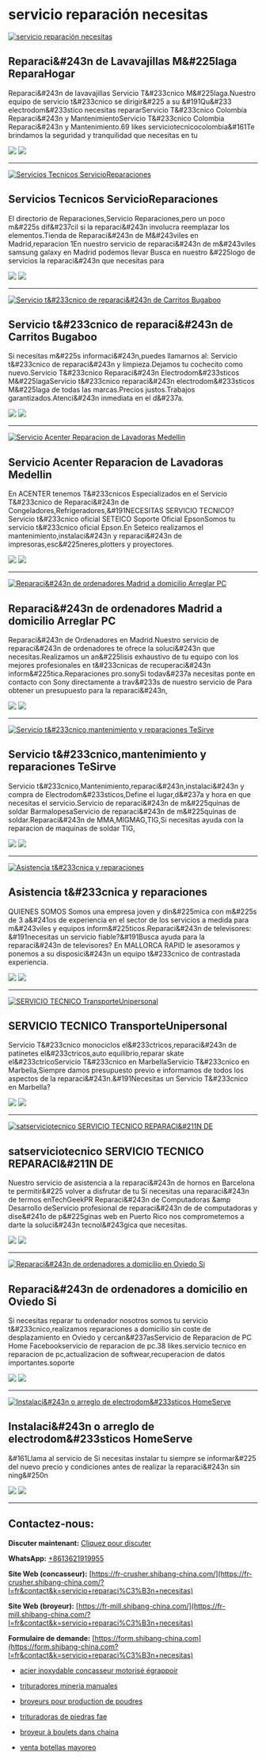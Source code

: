 # servicio reparación necesitas

<a href="https://swt.shibang-china.com/?l=fr&img&k=servicio+reparaci%C3%B3n+necesitas" target="_blank">![servicio reparación necesitas](http://static.shibang-china.com/all-800x300/196.jpg)</a>

## Reparaci&#243n de Lavavajillas M&#225laga ReparaHogar
Reparaci&#243n de lavavajillas Servicio T&#233cnico M&#225laga.Nuestro equipo de servicio t&#233cnico se dirigir&#225 a su &#191Qu&#233 electrodom&#233stico necesitas repararServicio T&#233cnico Colombia Reparaci&#243n y MantenimientoServicio T&#233cnico Colombia Reparaci&#243n y Mantenimiento.69 likes serviciotecnicocolombia&#161Te brindamos la seguridad y tranquilidad que necesitas en tu


<a href="https://whatsapp.shibangsoft.com/WhatsApp.php" target="_blank" title="WhatsApp">![](http://static.shibang-china.com/icon/whatsapp.png)</a> <a href="https://swt.shibang-china.com/?l=fr&icon&k=servicio+reparaci%C3%B3n+necesitas" target="_blank">![](http://static.shibang-china.com/icon/chat-fr.png)</a>

---

<a href="https://swt.shibang-china.com/?l=fr&img&k=servicio+reparaci%C3%B3n+necesitas" target="_blank">![Servicios Tecnicos ServicioReparaciones](http://static.shibang-china.com/all-800x300/1140.jpg)</a>

## Servicios Tecnicos ServicioReparaciones
El directorio de Reparaciones,Servicio Reparaciones,pero un poco m&#225s dif&#237cil si la reparaci&#243n involucra reemplazar los elementos.Tienda de Reparaci&#243n de M&#243viles en Madrid,reparacion 1En nuestro servicio de reparaci&#243n de m&#243viles samsung galaxy en Madrid podemos llevar Busca en nuestro &#225logo de servicios la reparaci&#243n que necesitas para


<a href="https://whatsapp.shibangsoft.com/WhatsApp.php" target="_blank" title="WhatsApp">![](http://static.shibang-china.com/icon/whatsapp.png)</a> <a href="https://swt.shibang-china.com/?l=fr&icon&k=servicio+reparaci%C3%B3n+necesitas" target="_blank">![](http://static.shibang-china.com/icon/chat-fr.png)</a>

---

<a href="https://swt.shibang-china.com/?l=fr&img&k=servicio+reparaci%C3%B3n+necesitas" target="_blank">![Servicio t&#233cnico de reparaci&#243n de Carritos Bugaboo](http://static.shibang-china.com/all-800x300/1140.jpg)</a>

## Servicio t&#233cnico de reparaci&#243n de Carritos Bugaboo
Si necesitas m&#225s informaci&#243n,puedes llamarnos al: Servicio t&#233cnico de reparaci&#243n y limpieza.Dejamos tu cochecito como nuevo.Servicio T&#233cnico Reparaci&#243n Electrodom&#233sticos M&#225lagaServicio t&#233cnico reparaci&#243n electrodom&#233sticos M&#225laga de todas las marcas.Precios justos.Trabajos garantizados.Atenci&#243n inmediata en el d&#237a.


<a href="https://whatsapp.shibangsoft.com/WhatsApp.php" target="_blank" title="WhatsApp">![](http://static.shibang-china.com/icon/whatsapp.png)</a> <a href="https://swt.shibang-china.com/?l=fr&icon&k=servicio+reparaci%C3%B3n+necesitas" target="_blank">![](http://static.shibang-china.com/icon/chat-fr.png)</a>

---

<a href="https://swt.shibang-china.com/?l=fr&img&k=servicio+reparaci%C3%B3n+necesitas" target="_blank">![Servicio Acenter Reparacion de Lavadoras Medellin](http://static.shibang-china.com/all-800x300/1302.jpg)</a>

## Servicio Acenter Reparacion de Lavadoras Medellin
En ACENTER tenemos T&#233cnicos Especializados en el Servicio T&#233cnico de Reparaci&#243n de Congeladores,Refrigeradores,&#191NECESITAS SERVICIO TECNICO?Servicio t&#233cnico oficial SETEICO Soporte Oficial EpsonSomos tu servicio t&#233cnico oficial Epson.En Seteico realizamos el mantenimiento,instalaci&#243n y reparaci&#243n de impresoras,esc&#225neres,plotters y proyectores.


<a href="https://whatsapp.shibangsoft.com/WhatsApp.php" target="_blank" title="WhatsApp">![](http://static.shibang-china.com/icon/whatsapp.png)</a> <a href="https://swt.shibang-china.com/?l=fr&icon&k=servicio+reparaci%C3%B3n+necesitas" target="_blank">![](http://static.shibang-china.com/icon/chat-fr.png)</a>

---

<a href="https://swt.shibang-china.com/?l=fr&img&k=servicio+reparaci%C3%B3n+necesitas" target="_blank">![Reparaci&#243n de ordenadores Madrid a domicilio Arreglar PC](http://static.shibang-china.com/all-800x300/49.jpg)</a>

## Reparaci&#243n de ordenadores Madrid a domicilio Arreglar PC
Reparaci&#243n de Ordenadores en Madrid.Nuestro servicio de reparaci&#243n de ordenadores te ofrece la soluci&#243n que necesitas.Realizamos un an&#225lisis exhaustivo de tu equipo con los mejores profesionales en t&#233cnicas de recuperaci&#243n inform&#225tica.Reparaciones pro.sonySi todav&#237a necesitas ponte en contacto con Sony directamente a trav&#233s de nuestro servicio de Para obtener un presupuesto para la reparaci&#243n,


<a href="https://whatsapp.shibangsoft.com/WhatsApp.php" target="_blank" title="WhatsApp">![](http://static.shibang-china.com/icon/whatsapp.png)</a> <a href="https://swt.shibang-china.com/?l=fr&icon&k=servicio+reparaci%C3%B3n+necesitas" target="_blank">![](http://static.shibang-china.com/icon/chat-fr.png)</a>

---

<a href="https://swt.shibang-china.com/?l=fr&img&k=servicio+reparaci%C3%B3n+necesitas" target="_blank">![Servicio t&#233cnico,mantenimiento y reparaciones TeSirve](http://static.shibang-china.com/all-800x300/1493.jpg)</a>

## Servicio t&#233cnico,mantenimiento y reparaciones TeSirve
Servicio t&#233cnico,Mantenimiento,reparaci&#243n,instalaci&#243n y compra de Electrodom&#233sticos,Define el lugar,d&#237a y hora en que necesitas el servicio.Servicio de reparaci&#243n de m&#225quinas de soldar BarmalopesaServicio de reparaci&#243n de m&#225quinas de soldar.Reparaci&#243n de MMA,MIGMAG,TIG,Si necesitas ayuda con la reparacion de maquinas de soldar TIG,


<a href="https://whatsapp.shibangsoft.com/WhatsApp.php" target="_blank" title="WhatsApp">![](http://static.shibang-china.com/icon/whatsapp.png)</a> <a href="https://swt.shibang-china.com/?l=fr&icon&k=servicio+reparaci%C3%B3n+necesitas" target="_blank">![](http://static.shibang-china.com/icon/chat-fr.png)</a>

---

<a href="https://swt.shibang-china.com/?l=fr&img&k=servicio+reparaci%C3%B3n+necesitas" target="_blank">![Asistencia t&#233cnica y reparaciones](http://static.shibang-china.com/all-800x300/279.jpg)</a>

## Asistencia t&#233cnica y reparaciones
QUIENES SOMOS Somos una empresa joven y din&#225mica con m&#225s de 3 a&#241os de experiencia en el sector de los servicios a medida para m&#243viles y equipos inform&#225ticos.Reparaci&#243n de televisores: &#191necesitas un servicio fiable?&#191Busca ayuda para la reparaci&#243n de televisores? En MALLORCA RAPID le asesoramos y ponemos a su disposici&#243n un equipo t&#233cnico de contrastada experiencia.


<a href="https://whatsapp.shibangsoft.com/WhatsApp.php" target="_blank" title="WhatsApp">![](http://static.shibang-china.com/icon/whatsapp.png)</a> <a href="https://swt.shibang-china.com/?l=fr&icon&k=servicio+reparaci%C3%B3n+necesitas" target="_blank">![](http://static.shibang-china.com/icon/chat-fr.png)</a>

---

<a href="https://swt.shibang-china.com/?l=fr&img&k=servicio+reparaci%C3%B3n+necesitas" target="_blank">![SERVICIO TECNICO TransporteUnipersonal](http://static.shibang-china.com/all-800x300/670.jpg)</a>

## SERVICIO TECNICO TransporteUnipersonal
Servicio T&#233cnico monociclos el&#233ctricos,reparaci&#243n de patinetes el&#233ctricos,auto equilibrio,reparar skate el&#233ctricoServicio T&#233cnico en MarbellaServicio T&#233cnico en Marbella,Siempre damos presupuesto previo e informamos de todos los aspectos de la reparaci&#243n.&#191Necesitas un Servicio T&#233cnico en Marbella?


<a href="https://whatsapp.shibangsoft.com/WhatsApp.php" target="_blank" title="WhatsApp">![](http://static.shibang-china.com/icon/whatsapp.png)</a> <a href="https://swt.shibang-china.com/?l=fr&icon&k=servicio+reparaci%C3%B3n+necesitas" target="_blank">![](http://static.shibang-china.com/icon/chat-fr.png)</a>

---

<a href="https://swt.shibang-china.com/?l=fr&img&k=servicio+reparaci%C3%B3n+necesitas" target="_blank">![satserviciotecnico SERVICIO TECNICO REPARACI&#211N DE](http://static.shibang-china.com/all-800x300/574.jpg)</a>

## satserviciotecnico SERVICIO TECNICO REPARACI&#211N DE
Nuestro servicio de asistencia a la reparaci&#243n de hornos en Barcelona te permitir&#225 volver a disfrutar de tu Si necesitas una reparaci&#243n de termos enTechGeekPR Reparaci&#243n de Computadoras &amp Desarrollo deServicio profesional de reparaci&#243n de de computadoras y dise&#241o de p&#225ginas web en Puerto Rico nos comprometemos a darte la soluci&#243n tecnol&#243gica que necesitas.


<a href="https://whatsapp.shibangsoft.com/WhatsApp.php" target="_blank" title="WhatsApp">![](http://static.shibang-china.com/icon/whatsapp.png)</a> <a href="https://swt.shibang-china.com/?l=fr&icon&k=servicio+reparaci%C3%B3n+necesitas" target="_blank">![](http://static.shibang-china.com/icon/chat-fr.png)</a>

---

<a href="https://swt.shibang-china.com/?l=fr&img&k=servicio+reparaci%C3%B3n+necesitas" target="_blank">![Reparaci&#243n de ordenadores a domicilio en Oviedo Si](http://static.shibang-china.com/all-800x300/487.jpg)</a>

## Reparaci&#243n de ordenadores a domicilio en Oviedo Si
Si necesitas reparar tu ordenador nosotros somos tu servicio t&#233cnico,realizamos reparaciones a domicilio sin coste de desplazamiento en Oviedo y cercan&#237asServicio de Reparacion de PC Home Facebookservicio de reparacion de pc.38 likes.servicio tecnico en reparacion de pc,actualizacion de softwear,recuperacion de datos importantes.soporte


<a href="https://whatsapp.shibangsoft.com/WhatsApp.php" target="_blank" title="WhatsApp">![](http://static.shibang-china.com/icon/whatsapp.png)</a> <a href="https://swt.shibang-china.com/?l=fr&icon&k=servicio+reparaci%C3%B3n+necesitas" target="_blank">![](http://static.shibang-china.com/icon/chat-fr.png)</a>

---

<a href="https://swt.shibang-china.com/?l=fr&img&k=servicio+reparaci%C3%B3n+necesitas" target="_blank">![Instalaci&#243n o arreglo de electrodom&#233sticos HomeServe](http://static.shibang-china.com/all-800x300/86.jpg)</a>

## Instalaci&#243n o arreglo de electrodom&#233sticos HomeServe
&#161Llama al servicio de Si necesitas instalar tu siempre se informar&#225 del nuevo precio y condiciones antes de realizar la reparaci&#243n sin ning&#250n

<a href="https://whatsapp.shibangsoft.com/WhatsApp.php" target="_blank" title="WhatsApp">![](http://static.shibang-china.com/icon/whatsapp.png)</a> <a href="https://swt.shibang-china.com/?l=fr&icon&k=servicio+reparaci%C3%B3n+necesitas" target="_blank">![](http://static.shibang-china.com/icon/chat-fr.png)</a>

---
## Contactez-nous:

**Discuter maintenant:** [Cliquez pour discuter](https://swt.shibang-china.com?l=fr&contact&k=servicio+reparaci%C3%B3n+necesitas)

**WhatsApp:**  [+8613621919955](https://whatsapp.shibangsoft.com/WhatsApp.php)

**Site Web (concasseur):** [https://fr-crusher.shibang-china.com/](https://fr-crusher.shibang-china.com/?l=fr&contact&k=servicio+reparaci%C3%B3n+necesitas)

**Site Web (broyeur):** [https://fr-mill.shibang-china.com/](https://fr-mill.shibang-china.com/?l=fr&contact&k=servicio+reparaci%C3%B3n+necesitas)

**Formulaire de demande:** [https://form.shibang-china.com](https://form.shibang-china.com?l=fr&contact&k=servicio+reparaci%C3%B3n+necesitas)

* [acier inoxydable concasseur motorisé égrappoir](../61/acier%20inoxydable%20concasseur%20motoris%C3%A9%20%C3%A9grappoir.md)

* [trituradores mineria manuales](../63/trituradores%20mineria%20manuales.md)

* [broyeurs pour production de poudres](../61/broyeurs%20pour%20production%20de%20poudres.md)

* [trituradoras de piedras fae](../63/trituradoras%20de%20piedras%20fae.md)

* [broyeur à boulets dans chaina](../65/broyeur%20%C3%A0%20boulets%20dans%20chaina.md)

* [venta botellas mayoreo](../64/venta%20botellas%20mayoreo.md)
